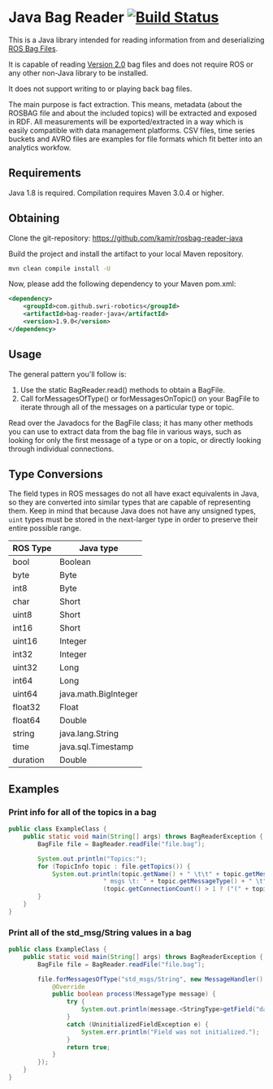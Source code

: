 # Java Bag Reader   [![Build Status](https://travis-ci.org/swri-robotics/bag-reader-java.svg?branch=master)](https://travis-ci.org/swri-robotics/bag-reader-java)

This is a Java library intended for reading information from and deserializing [ROS Bag Files](http://wiki.ros.org/Bags).

It is capable of reading [Version 2.0](http://wiki.ros.org/Bags/Format/2.0) bag files and does not require ROS or any other non-Java library to be installed.

It does not support writing to or playing back bag files. 

The main purpose is fact extraction. This means, metadata (about the ROSBAG file and about the included topics) will be extracted and exposed in RDF. All measurements will be exported/extracted in a way which is easily compatible with data management platforms. CSV files, time series buckets and AVRO files are examples for file formats which fit better into an analytics workfow.  

## Requirements

Java 1.8 is required. Compilation requires Maven 3.0.4 or higher.

## Obtaining

Clone the git-repository: https://github.com/kamir/rosbag-reader-java

Build the project and install the artifact to your local Maven repository.

```bash
mvn clean compile install -U
```

Now, please add the following dependency to your Maven pom.xml:



```xml
<dependency>
    <groupId>com.github.swri-robotics</groupId>
    <artifactId>bag-reader-java</artifactId>
    <version>1.9.0</version>
</dependency>
```

## Usage

The general pattern you'll follow is:

1. Use the static BagReader.read() methods to obtain a BagFile.
2. Call forMessagesOfType() or forMessagesOnTopic() on your BagFile to iterate through all of the messages on a particular type or topic.

Read over the Javadocs for the BagFile class; it has many other methods you can use to extract data from the bag file in various ways, such as looking for only the first message of a type or on a topic, or directly looking through individual connections.

## Type Conversions

The field types in ROS messages do not all have exact equivalents in Java, so they are converted into
similar types that are capable of representing them.  Keep in mind that because Java does not have any unsigned types,
`uint` types must be stored in the next-larger type in order to preserve their entire possible range.

| ROS Type | Java type |
| -------- | --------- |
| bool     | Boolean   |
| byte     | Byte      |
| int8     | Byte      |
| char     | Short     |
| uint8    | Short     |
| int16    | Short     |
| uint16   | Integer   |
| int32    | Integer   |
| uint32   | Long      |
| int64    | Long      |
| uint64   | java.math.BigInteger |
| float32  | Float     |
| float64  | Double    |
| string   | java.lang.String |
| time     | java.sql.Timestamp |
| duration | Double    |

## Examples

### Print info for all of the topics in a bag

```java
public class ExampleClass {
    public static void main(String[] args) throws BagReaderException {
        BagFile file = BagReader.readFile("file.bag");

        System.out.println("Topics:");
        for (TopicInfo topic : file.getTopics()) {
            System.out.println(topic.getName() + " \t\t" + topic.getMessageCount() +
                          " msgs \t: " + topic.getMessageType() + " \t" +
                          (topic.getConnectionCount() > 1 ? ("(" + topic.getConnectionCount() + " connections)") : ""));
        }
    }
}
```

### Print all of the std_msg/String values in a bag

```java
public class ExampleClass {
    public static void main(String[] args) throws BagReaderException {
        BagFile file = BagReader.readFile("file.bag");

        file.forMessagesOfType("std_msgs/String", new MessageHandler() {
            @Override
            public boolean process(MessageType message) {
                try {
                    System.out.println(message.<StringType>getField("data").getValue());
                }
                catch (UninitializedFieldException e) {
                    System.err.println("Field was not initialized.");
                }
                return true;
            }
        });
    }
}
```
